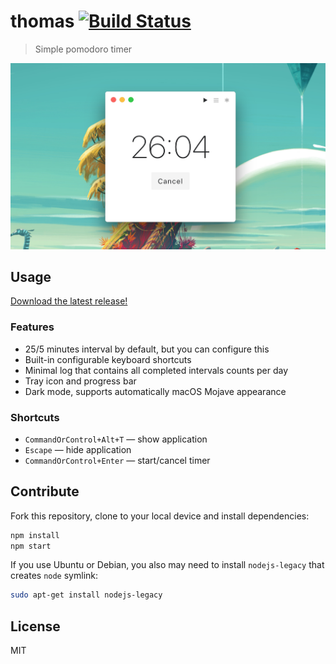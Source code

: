 # thomas [![Build Status][travis-image]][travis-url]

> Simple pomodoro timer

![](media/screenshot.png)

## Usage

[Download the latest release!](https://github.com/andrepolischuk/thomas/releases/latest)

### Features

* 25/5 minutes interval by default, but you can configure this
* Built-in configurable keyboard shortcuts
* Minimal log that contains all completed intervals counts per day
* Tray icon and progress bar
* Dark mode, supports automatically macOS Mojave appearance

### Shortcuts

* `CommandOrControl+Alt+T` — show application
* `Escape` — hide application
* `CommandOrControl+Enter` — start/cancel timer

## Contribute

Fork this repository, clone to your local device and install dependencies:

```sh
npm install
npm start
```

If you use Ubuntu or Debian, you also may need to install `nodejs-legacy` that creates `node` symlink:

```sh
sudo apt-get install nodejs-legacy
```

## License

MIT

[travis-url]: https://travis-ci.org/andrepolischuk/thomas
[travis-image]: https://travis-ci.org/andrepolischuk/thomas.svg?branch=master
